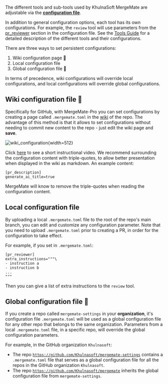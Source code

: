 The different tools and sub-tools used by KhulnaSoft MergeMate are adjustable via the **[configuration file](https://github.com/Khulnasoft/mergemate/blob/main/mergemate/settings/configuration.toml)**.

In addition to general configuration options, each tool has its own configurations. For example, the `review` tool will use parameters from the [pr_reviewer](https://github.com/Khulnasoft/mergemate/blob/main/mergemate/settings/configuration.toml#L16) section in the configuration file.
See the [Tools Guide](https://khulnasoft.github.io/Docs-MergeMate/tools/) for a detailed description of the different tools and their configurations.

There are three ways to set persistent configurations:

1. Wiki configuration page 💎
2. Local configuration file
3. Global configuration file 💎

In terms of precedence, wiki configurations will override local configurations, and local configurations will override global configurations.

## Wiki configuration file 💎

Specifically for GitHub, with MergeMate-Pro you can set configurations by creating a page called `.mergemate.toml` in the [wiki](https://github.com/Khulnasoft/mergemate/wiki/mergemate.toml) of the repo. 
The advantage of this method is that it allows to set configurations without needing to commit new content to the repo - just edit the wiki page and **save**.

![wiki_configuration](https://khulnasoft.com/images/mergemate/wiki_configuration.png){width=512}

Click [here](https://khulnasoft.com/images/mergemate/wiki_configuration_mergemate.mp4) to see a short instructional video. We recommend surrounding the configuration content with triple-quotes, to allow better presentation when displayed in the wiki as markdown.
An example content:

```
[pr_description]
generate_ai_title=true
```

MergeMate will know to remove the triple-quotes when reading the configuration content.

## Local configuration file

By uploading a local `.mergemate.toml` file to the root of the repo's main branch, you can edit and customize any configuration parameter. Note that you need to upload `.mergemate.toml` prior to creating a PR, in order for the configuration to take effect.

For example, if you set in `.mergemate.toml`:

```
[pr_reviewer]
extra_instructions="""\
- instruction a
- instruction b
...
"""
```

Then you can give a list of extra instructions to the `review` tool.


## Global configuration file 💎

If you create a repo called `mergemate-settings` in your **organization**, it's configuration file `.mergemate.toml` will be used as a global configuration file for any other repo that belongs to the same organization.
Parameters from a local `.mergemate.toml` file, in a specific repo, will override the global configuration parameters.

For example, in the GitHub organization `Khulnasoft`:
- The repo [`https://github.com/Khulnasoft/mergemate-settings`](https://github.com/Khulnasoft/mergemate-settings/blob/main/.mergemate.toml) contains a `.mergemate.toml` file that serves as a global configuration file for all the repos in the GitHub organization `Khulnasoft`.
- The repo [`https://github.com/Khulnasoft/mergemate`](https://github.com/Khulnasoft/mergemate/blob/main/.mergemate.toml) inherits the global configuration file from `mergemate-settings`.